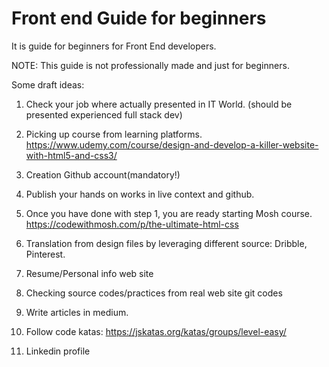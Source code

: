 # Front end Guide for beginners
It is guide for beginners for Front End developers.

NOTE: This guide is not professionally made and just for beginners.

Some draft ideas:

1. Check your job where actually presented in IT World. (should be presented experienced full stack dev)
2. Picking up course from learning platforms.
https://www.udemy.com/course/design-and-develop-a-killer-website-with-html5-and-css3/

3. Creation Github account(mandatory!)
4. Publish your hands on works in live context and github. 
5. Once you have done with step 1, you are ready starting Mosh course.
https://codewithmosh.com/p/the-ultimate-html-css

6. Translation from design files by leveraging different source: Dribble, Pinterest.
7. Resume/Personal info web site
8. Checking source codes/practices from real web site git codes
9. Write articles in medium.
10. Follow code katas: https://jskatas.org/katas/groups/level-easy/
11. Linkedin profile
